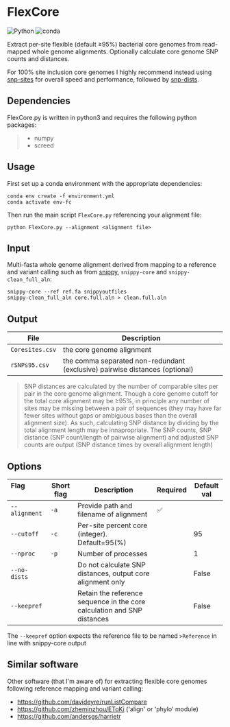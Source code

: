 # FlexCore

![Python](https://badges.aleen42.com/src/python.svg) ![conda](https://img.shields.io/badge/%E2%80%8B-conda-%2344A833.svg?style=flat&logo=anaconda&logoColor=44A833)

Extract per-site flexible (default ≥95%) bacterial core genomes from read-mapped whole genome alignments. Optionally calculate core genome SNP counts and distances.

For 100% site inclusion core genomes I highly recommend instead using [snp-sites](https://github.com/sanger-pathogens/snp-sites)
for overall speed and performance, followed by [snp-dists](https://github.com/tseemann/snp-dists).

## Dependencies

FlexCore.py is written in python3 and requires the following python packages:

> - numpy
> - screed

## Usage

First set up a conda environment with the appropriate dependencies:

```console
conda env create -f environment.yml
conda activate env-fc
```

Then run the main script `FlexCore.py` referencing your alignment file:

```shell
python FlexCore.py --alignment <alignment file>
```

## Input

Multi-fasta whole genome alignment derived from mapping to a reference and variant calling such as from [snippy](https://github.com/tseemann/snippy), `snippy-core` and `snippy-clean_full_aln`:

```shell
snippy-core --ref ref.fa snippyoutfiles 
snippy-clean_full_aln core.full.aln > clean.full.aln
```

## Output

File | Description
-----|------------
`Coresites.csv` | the core genome alignment  
`rSNPs95.csv`   | the comma separated non-redundant (exclusive) pairwise distances (optional)

> SNP distances are calculated by the number of comparable sites per pair in the core genome alignment. Though a core genome cutoff for the total core alignment may be ≥95%, in principle any number of sites may be missing between a pair of sequences (they may have far fewer sites without gaps or ambiguous bases than the overall alignment size). As such, calculating SNP distance by dividing by the total alignment length may be innapropriate. The SNP counts, SNP distance (SNP count/length of pairwise alignment) and adjusted SNP counts are output (SNP distance times by overall alignment length)

## Options

Flag &nbsp; &nbsp; &nbsp; &nbsp; &nbsp; &nbsp; &nbsp; &nbsp; | Short flag | Description | Required | Default val
--------------|------------|-------------|----------|--------------
`--alignment` |  `-a` |  Provide path and filename of alignment | ✅
`--cutoff` |     `-c` |  Per-site percent core (integer). Default=95(%) |  | 95
`--nproc` |      `-p` |  Number of processes |                             | 1
`--no-dists` |        |  Do not calculate SNP distances, output core alignment only | | False
`--keepref` |         |  Retain the reference sequence in the core calculation and SNP distances | | False

The `--keepref` option expects the reference file to be named `>Reference` in line with snippy-core output

## Similar software

Other software (that I'm aware of) for extracting flexible core genomes following reference mapping and variant calling:

- <https://github.com/davideyre/runListCompare>  
- <https://github.com/zheminzhou/EToKi> ('align' or 'phylo' module)
- <https://github.com/andersgs/harrietr>
